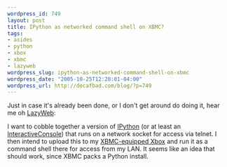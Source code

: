 ```yaml
--- 
wordpress_id: 749
layout: post
title: IPython as networked command shell on XBMC?
tags: 
- asides
- python
- xbox
- xbmc
- lazyweb
wordpress_slug: ipython-as-networked-command-shell-on-xbmc
wordpress_date: "2005-10-25T12:28:01-04:00"
wordpress_url: http://decafbad.com/blog/?p=749
---
```

Just in case it's already been done, or I don't get around do doing it, hear me oh [LazyWeb][lw]:  

I want to cobble together a version of [IPython][ip] (or at least an [InteractiveConsole][ic]) that runs on a network socket for access via telnet.  I then intend to upload this to my [XBMC-equipped Xbox][xb] and run it as a command shell there for access from my LAN.  It seems like an idea that should work, since XBMC packs a Python install.

[lw]: http://www.lazyweb.org/
[ip]: http://ipython.scipy.org/
[ic]: http://docs.python.org/lib/module-code.html
[xb]: http://decafbad.com/blog/2005/09/26/making-the-xbox-maker-friendly

<!-- tags: python xbmc xbox lazyweb -->
